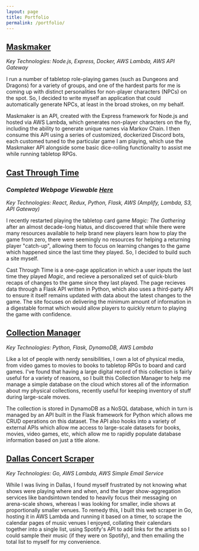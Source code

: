 ```yaml
---
layout: page
title: Portfolio
permalink: /portfolio/
---
```


## [Maskmaker](https://github.com/Asylumrunner/Maskmaker)

*Key Technologies: Node.js, Express, Docker, AWS Lambda, AWS API Gateway*

I run a number of tabletop role-playing games (such as Dungeons and Dragons) for a variety of groups, and one of the hardest parts for me is coming up with distinct personalities for non-player characters (NPCs) on the spot. So, I decided to write myself an application that could automatically generate NPCs, at least in the broad strokes, on my behalf.

Maskmaker is an API, created with the Express framework for Node.js and hosted via AWS Lambda, which generates non-player characters on the fly, including the ability to generate unique names via Markov Chain. I then consume this API using a series of customized, dockerized Discord bots, each customed tuned to the particular game I am playing, which use the Maskmaker API alongside some basic dice-rolling functionality to assist me while running tabletop RPGs.

## [Cast Through Time](https://github.com/Asylumrunner/CastThroughTime)
### _Completed Webpage Viewable [Here](https://www.castthroughtime.com)_

*Key Technologies: React, Redux, Python, Flask, AWS (Amplify, Lambda, S3, API Gateway)*

I recently restarted playing the tabletop card game _Magic: The Gathering_ after an almost decade-long hiatus, and discovered that while there were many resources available to help brand new players learn how to play the game from zero, there were seemingly no resources for helping a returning player "catch-up", allowing them to focus on learning changes to the game which happened since the last time they played. So, I decided to build such a site myself.

Cast Through Time is a one-page application in which a user inputs the last time they played _Magic_, and recieve a personalized set of quick-blurb recaps of changes to the game since they last played. The page recieves data through a Flask API written in Python, which also uses a third-party API to ensure it itself remains updated with data about the latest changes to the game. The site focuses on delivering the minimum amount of information in a digestable format which would allow players to quickly return to playing the game with confidence.

## [Collection Manager](https://github.com/Asylumrunner/CollectionDatabase)

*Key Technologies: Python, Flask, DynamoDB, AWS Lambda*

Like a lot of people with nerdy sensibilities, I own a lot of physical media, from video games to movies to books to tabletop RPGs to board and card games. I've found that having a large digital record of this collection is fairly useful for a variety of reasons, so I built this Collection Manager to help me manage a simple database on the cloud which stores all of the information about my physical collections, recently useful for keeping inventory of stuff during large-scale moves.

The collection is stored in DynamoDB as a NoSQL database, which in turn is managed by an API built in the Flask framework for Python which allows me CRUD operations on this dataset. The API also hooks into a variety of external APIs which allow me access to large-scale datasets for books, movies, video games, etc, which allow me to rapidly populate database information based on just a title alone. 

## [Dallas Concert Scraper](https://github.com/Asylumrunner/DallasConcertScraper)

*Key Technologies: Go, AWS Lambda, AWS Simple Email Service*

While I was living in Dallas, I found myself frustrated by not knowing what shows were playing where and when, and the larger show-aggregation services like bandsintown tended to heavily focus their messaging on arena-scale shows, whereas I was looking for smaller, indie shows at proportionally smaller venues. To remedy this, I built this web scraper in Go, hosting it in AWS Lambda and running it based on a timer, to scrape the calendar pages of music venues I enjoyed, collating their calendars together into a single list, using Spotify's API to add links for the artists so I could sample their music (if they were on Spotify), and then emailing the total list to myself for my convenience.